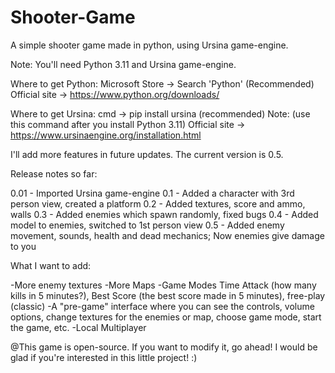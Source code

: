 # Shooter-Game
A simple shooter game made in python, using Ursina game-engine.

Note: You'll need Python 3.11 and Ursina game-engine.

Where to get Python:
Microsoft Store -> Search 'Python' (Recommended)
Official site -> https://www.python.org/downloads/

Where to get Ursina:
cmd -> pip install ursina (recommended) Note: (use this command after you install Python 3.11)
Official site -> https://www.ursinaengine.org/installation.html


I'll add more features in future updates. The current version is 0.5.

Release notes so far:

0.01 - Imported Ursina game-engine
0.1 - Added a character with 3rd person view, created a platform
0.2 - Added textures, score and ammo, walls
0.3 - Added enemies which spawn randomly, fixed bugs
0.4 - Added model to enemies, switched to 1st person view
0.5 - Added enemy movement, sounds, health and dead mechanics; Now enemies give damage to you


What I want to add:

-More enemy textures
-More Maps
-Game Modes Time Attack (how many kills in 5 minutes?), Best Score (the best score made in 5 minutes), free-play (classic) 
-A "pre-game" interface where you can see the controls, volume options, change textures for the enemies or map, choose game mode, start the game, etc.
-Local Multiplayer

@This game is open-source. If you want to modify it, go ahead! I would be glad if you're interested in this little project! :)
